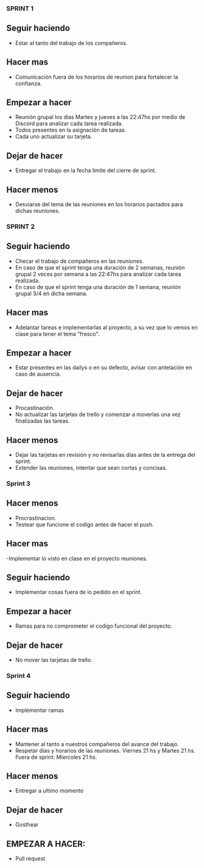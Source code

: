 ### SPRINT 1

## Seguir haciendo
  - Estar al tanto del trabajo de los compañeros.

## Hacer mas

  - Comunicación fuera de los horarios de reunion para fortalecer la confianza.

## Empezar a hacer

  - Reunión grupal los dias Martes y jueves a las 22:47hs por medio de Discord para analizar cada tarea realizada.
  - Todos presentes en la asignación de tareas.
  - Cada uno actualizar su tarjeta.

## Dejar de hacer

  - Entregar el trabajo en la fecha limite del cierre de sprint.

## Hacer menos

  - Desviarse del tema de las reuniones en los horarios pactados para dichas reuniones.


### SPRINT 2

## Seguir haciendo

  - Checar el trabajo de compañeros en las reuniones.
  - En caso de que el sprint tenga una duración de 2 semanas, reunión grupal 2 veces por semana a las 22:47hs para analizar cada tarea realizada.
  - En caso de que el sprint tenga una duración de 1 semana, reunión grupal 3/4 en dicha semana.

## Hacer mas

  - Adelantar tareas e implementarlas al proyecto, a su vez que lo vemos en clase para tener el tema "fresco".

## Empezar a hacer

  - Estar presentes en las dailys o en su defecto, avisar con antelación en caso de ausencia.

## Dejar de hacer

  - Procastinación.
  - No actualizar las tarjetas de trello y comenzar a moverlas una vez finalizadas las tareas.

## Hacer menos

  - Dejar las tarjetas en revisión y no revisarlas días antes de la entrega del sprint.
  - Extender las reuniones, intentar que sean cortas y concisas.

### Sprint 3

## Hacer menos
  - Procrastinacion.
  - Testear que funcione el codigo antes de hacer el push.

## Hacer mas
  -Implementar lo visto en clase en el proyecto reuniones.

## Seguir haciendo
  - Implementar cosas fuera de lo pedido en el sprint.

## Empezar a hacer
  - Ramas para no comprometer el codigo funcional del proyecto.

## Dejar de hacer
  - No mover las tarjetas de trello.

### Sprint 4

## Seguir haciendo
  - Implementar ramas

## Hacer mas
  - Mantener al tanto a nuestros compañeros del avance del trabajo.
  - Respetar dias y horarios de las reuniones. Viernes 21 hs y Martes 21 hs. Fuera de sprint: Miercoles 21 hs.

## Hacer menos
  - Entregar a ultimo momento

## Dejar de hacer
  - Gosthear

## EMPEZAR A HACER:
  - Pull request